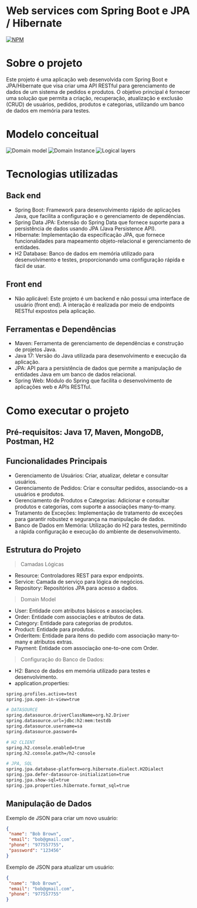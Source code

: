 # Web services com Spring Boot e JPA / Hibernate
[![NPM](https://img.shields.io/npm/l/react)](https://github.com/pLogicador/springboot3-jpa-workshop/blob/main/LICENSE) 

# Sobre o projeto
Este projeto é uma aplicação web desenvolvida com Spring Boot e JPA/Hibernate que visa criar uma API RESTful para gerenciamento de dados de um sistema de pedidos e produtos. 
O objetivo principal é fornecer uma solução que permita a criação, recuperação, atualização e exclusão (CRUD) de usuários, pedidos, produtos e categorias, 
utilizando um banco de dados em memória para testes.

# Modelo conceitual
![Domain model](https://github.com/user-attachments/assets/45449ac4-9b2c-4bcf-a20f-ad8bfb4514fb)
![Domain Instance](https://github.com/user-attachments/assets/94b59c0c-1f21-4328-b492-896519e0c124)
![Logical layers](https://github.com/user-attachments/assets/c6468f76-8fa5-454d-b5c7-2ebbcaa3be35)


# Tecnologias utilizadas
## Back end
- Spring Boot: Framework para desenvolvimento rápido de aplicações Java, que facilita a configuração e o gerenciamento de dependências.
- Spring Data JPA: Extensão do Spring Data que fornece suporte para a persistência de dados usando JPA (Java Persistence API).
- Hibernate: Implementação da especificação JPA, que fornece funcionalidades para mapeamento objeto-relacional e gerenciamento de entidades.
- H2 Database: Banco de dados em memória utilizado para desenvolvimento e testes, proporcionando uma configuração rápida e fácil de usar.
## Front end
- Não aplicável: Este projeto é um backend e não possui uma interface de usuário (front end). A interação é realizada por meio de endpoints RESTful expostos pela aplicação.
## Ferramentas e Dependências
- Maven: Ferramenta de gerenciamento de dependências e construção de projetos Java.
- Java 17: Versão do Java utilizada para desenvolvimento e execução da aplicação.
- JPA: API para a persistência de dados que permite a manipulação de entidades Java em um banco de dados relacional.
- Spring Web: Módulo do Spring que facilita o desenvolvimento de aplicações web e APIs RESTful.

# Como executar o projeto
## Pré-requisitos: Java 17, Maven, MongoDB, Postman, H2

## Funcionalidades Principais
* Gerenciamento de Usuários: Criar, atualizar, deletar e consultar usuários.
* Gerenciamento de Pedidos: Criar e consultar pedidos, associando-os a usuários e produtos.
* Gerenciamento de Produtos e Categorias: Adicionar e consultar produtos e categorias, com suporte a associações many-to-many.
* Tratamento de Exceções: Implementação de tratamento de exceções para garantir robustez e segurança na manipulação de dados.
* Banco de Dados em Memória: Utilização do H2 para testes, permitindo a rápida configuração e execução do ambiente de desenvolvimento.

## Estrutura do Projeto
> Camadas Lógicas
* Resource: Controladores REST para expor endpoints.
* Service: Camada de serviço para lógica de negócios.
* Repository: Repositórios JPA para acesso a dados.

> Domain Model
* User: Entidade com atributos básicos e associações.
* Order: Entidade com associações e atributos de data.
* Category: Entidade para categorias de produtos.
* Product: Entidade para produtos.
* OrderItem: Entidade para itens do pedido com associação many-to-many e atributos extras.
* Payment: Entidade com associação one-to-one com Order.

> Configuração do Banco de Dados:
* H2: Banco de dados em memória utilizado para testes e desenvolvimento.
* application.properties:
`````bash
spring.profiles.active=test
spring.jpa.open-in-view=true
``````
`````bash
# DATASOURCE
spring.datasource.driverClassName=org.h2.Driver
spring.datasource.url=jdbc:h2:mem:testdb
spring.datasource.username=sa
spring.datasource.password=

# H2 CLIENT
spring.h2.console.enabled=true
spring.h2.console.path=/h2-console

# JPA, SQL
spring.jpa.database-platform=org.hibernate.dialect.H2Dialect
spring.jpa.defer-datasource-initialization=true
spring.jpa.show-sql=true
spring.jpa.properties.hibernate.format_sql=true
``````
## Manipulação de Dados
Exemplo de JSON para criar um novo usuário:
`````json
{
 "name": "Bob Brown",
 "email": "bob@gmail.com",
 "phone": "977557755",
 "password": "123456"
}
``````
Exemplo de JSON para atualizar um usuário:
`````json
{
 "name": "Bob Brown",
 "email": "bob@gmail.com",
 "phone": "977557755"
}

``````





